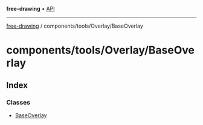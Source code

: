 **free-drawing** • [API](../../../../README.md)

***

[free-drawing](../../../../README.md) / components/tools/Overlay/BaseOverlay

# components/tools/Overlay/BaseOverlay

## Index

### Classes

- [BaseOverlay](classes/BaseOverlay.md)
